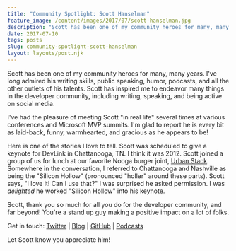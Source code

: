 ```yaml
---
title: "Community Spotlight: Scott Hanselman"
feature_image: /content/images/2017/07/scott-hanselman.jpg
description: "Scott has been one of my community heroes for many, many years. I've long admired his writing skills, public speaking, humor, podcasts, and…"
date: 2017-07-10
tags: posts
slug: community-spotlight-scott-hanselman
layout: layouts/post.njk
---
```


Scott has been one of my community heroes for many, many years. I've long admired his writing skills, public speaking, humor, podcasts, and all the other outlets of his talents. Scott has inspired me to endeavor many things in the developer community, including writing, speaking, and being active on social media.

I've had the pleasure of meeting Scott "in real life" several times at various conferences and Microsoft MVP summits. I'm glad to report he is every bit as laid-back, funny, warmhearted, and gracious as he appears to be!

Here is one of the stories I love to tell. Scott was scheduled to give a keynote for DevLink in Chattanooga, TN. I think it was 2012. Scott joined a group of us for lunch at our favorite Nooga burger joint, [Urban Stack](http://urbanstack.com/). Somewhere in the conversation, I referred to Chattanooga and Nashville as being the "Silicon Hollow" (pronounced "holler" around these parts). Scott says, "I love it! Can I use that?" I was surprised he asked permission. I was _delighted_ he worked "Silicon Hollow" into his keynote.

Scott, thank you so much for all you do for the developer community, and far beyond! You're a stand up guy making a positive impact on a lot of folks.

Get in touch: [Twitter](https://twitter.com/shanselman) | [Blog](https://www.hanselman.com/) | [GitHub](https://github.com/shanselman) | [Podcasts](https://www.hanselman.com/podcasts/)

Let Scott know you appreciate him!
